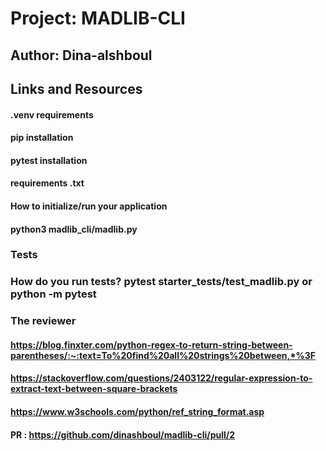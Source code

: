  
# Project: MADLIB-CLI

## Author: Dina-alshboul

## Links and Resources

#### .venv requirements

#### pip installation

#### pytest installation

#### requirements .txt

#### How to initialize/run your application
#### python3 madlib_cli/madlib.py

### Tests
### How do you run tests? pytest starter_tests/test_madlib.py or python -m pytest

### The reviewer

#### https://blog.finxter.com/python-regex-to-return-string-between-parentheses/:~:text=To%20find%20all%20strings%20between,*%3F

#### https://stackoverflow.com/questions/2403122/regular-expression-to-extract-text-between-square-brackets

#### https://www.w3schools.com/python/ref_string_format.asp

#### PR : https://github.com/dinashboul/madlib-cli/pull/2